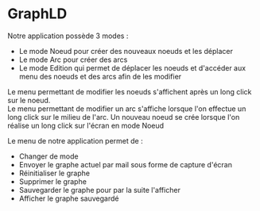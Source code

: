 # GraphLD

Notre application possède 3 modes :

- Le mode Noeud pour créer des nouveaux noeuds et les déplacer
- Le mode Arc pour créer des arcs 
- Le mode Edition qui permet de déplacer les noeuds et d'accéder aux menu des noeuds et des arcs afin de les modifier

Le menu permettant de modifier les noeuds s'affichent après un long click sur le noeud. <br/>
Le menu permettant de modifier un arc s'affiche lorsque l'on effectue un long click sur le milieu de l'arc.
Un nouveau noeud se crée lorsque l'on réalise un long click sur l'écran en mode Noeud

Le menu de notre application permet de  :
- Changer de mode
- Envoyer le graphe actuel par mail sous forme de capture d'écran
- Réinitialiser le graphe
- Supprimer le graphe
- Sauvegarder le graphe pour par la suite l'afficher 
- Afficher le graphe sauvegardé 
